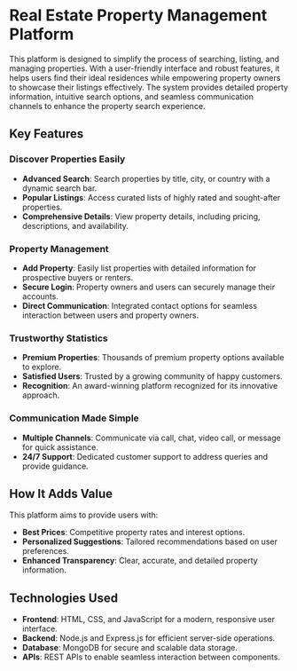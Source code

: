 # **Real Estate Property Management Platform**

This platform is designed to simplify the process of searching, listing, and managing properties. With a user-friendly interface and robust features, it helps users find their ideal residences while empowering property owners to showcase their listings effectively. The system provides detailed property information, intuitive search options, and seamless communication channels to enhance the property search experience.

## **Key Features**

### **Discover Properties Easily**
- **Advanced Search**: Search properties by title, city, or country with a dynamic search bar.
- **Popular Listings**: Access curated lists of highly rated and sought-after properties.
- **Comprehensive Details**: View property details, including pricing, descriptions, and availability.

### **Property Management**
- **Add Property**: Easily list properties with detailed information for prospective buyers or renters.
- **Secure Login**: Property owners and users can securely manage their accounts.
- **Direct Communication**: Integrated contact options for seamless interaction between users and property owners.

### **Trustworthy Statistics**
- **Premium Properties**: Thousands of premium property options available to explore.
- **Satisfied Users**: Trusted by a growing community of happy customers.
- **Recognition**: An award-winning platform recognized for its innovative approach.

### **Communication Made Simple**
- **Multiple Channels**: Communicate via call, chat, video call, or message for quick assistance.
- **24/7 Support**: Dedicated customer support to address queries and provide guidance.

## **How It Adds Value**

This platform aims to provide users with:
- **Best Prices**: Competitive property rates and interest options.
- **Personalized Suggestions**: Tailored recommendations based on user preferences.
- **Enhanced Transparency**: Clear, accurate, and detailed property information.

## **Technologies Used**

- **Frontend**: HTML, CSS, and JavaScript for a modern, responsive user interface.
- **Backend**: Node.js and Express.js for efficient server-side operations.
- **Database**: MongoDB for secure and scalable data storage.
- **APIs**: REST APIs to enable seamless interaction between components.
